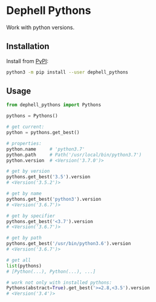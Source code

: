 # Dephell Pythons

Work with python versions.

## Installation

Install from [PyPI](https://pypi.org/project/dephell-pythons/):

```bash
python3 -m pip install --user dephell_pythons
```

## Usage

```python
from dephell_pythons import Pythons

pythons = Pythons()

# get current:
python = pythons.get_best()

# properties:
python.name     # 'python3.7'
python.path     # Path('/usr/local/bin/python3.7')
python.version  # <Version('3.7.0')>

# get by version
pythons.get_best('3.5').version
# <Version('3.5.2')>

# get by name
pythons.get_best('python3').version
# <Version('3.6.7')>

# get by specifier
pythons.get_best('<3.7').version
# <Version('3.6.7')>

# get by path
pythons.get_best('/usr/bin/python3.6').version
# <Version('3.6.7')>

# get all
list(pythons)
# [Python(...), Python(...), ...]

# work not only with installed pythons:
Pythons(abstract=True).get_best('>=2.8,<3.5').version
# <Version('3.4')>
```
